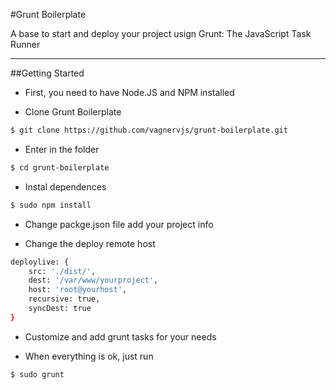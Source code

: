 #Grunt Boilerplate

A base to start and deploy your project usign Grunt: The JavaScript Task Runner

---

##Getting Started

- First, you need to have Node.JS and NPM installed

- Clone Grunt Boilerplate

```bash
$ git clone https://github.com/vagnervjs/grunt-boilerplate.git
```

- Enter in the folder

```bash
$ cd grunt-boilerplate
```

- Instal dependences

```bash
$ sudo npm install
```
- Change packge.json file add your project info

- Change the deploy remote host

```bash
deploylive: {
	src: './dist/',
	dest: '/var/www/yourproject',
	host: 'root@yourhost',
	recursive: true,
	syncDest: true
}
```

- Customize and add grunt tasks for your needs

- When everything is ok, just run

```bash
$ sudo grunt
```





